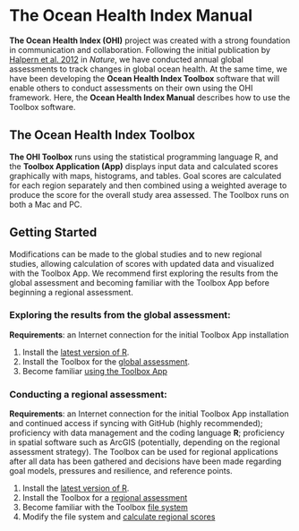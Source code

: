 # The Ocean Health Index Manual
  
**The Ocean Health Index (OHI)** project was created with a strong foundation in communication and collaboration. Following the initial publication by [Halpern et al. 2012](http://www.nature.com/nature/journal/v488/n7413/abs/nature11397.html) in *Nature*, we have conducted annual global assessments to track changes in global ocean health. At the same time, we have been developing the **Ocean Health Index Toolbox** software that will enable others to conduct assessments on their own using the OHI framework. Here, the **Ocean Health Index Manual** describes how to use the Toolbox software.


## The Ocean Health Index Toolbox 
**The OHI Toolbox** runs using the statistical programming language R, and the **Toolbox Application (App)** displays input data and calculated scores graphically with maps, histograms, and tables. Goal scores are calculated for each region separately and then combined using a weighted average to produce the score for the overall study area assessed. The Toolbox runs on both a Mac and PC. 

## Getting Started
  
Modifications can be made to the global studies and to new regional studies, allowing calculation of scores with updated data and visualized with the Toolbox App. We recommend first exploring the results from the global assessment and becoming familiar with the Toolbox App before beginning a regional assessment.  
  
### Exploring the results from the global assessment:

**Requirements**: an Internet connection for the initial Toolbox App installation

1. Install the [latest version of R](http://cran.r-project.org/).
2. Install the Toolbox for the [global assessment](http://ohi-science.org/pages/install.html).
3. Become familiar [using the Toolbox App](https://github.com/OHI-Science/ohimanual/blob/master/tutorials/toolbox_manual/using_the_ohi_toolbox_app.md#using-the-ohi-toolbox-app)

### Conducting a regional assessment:


**Requirements**: an Internet connection for the initial Toolbox App installation and continued access if syncing with GitHub (highly recommended); proficiency with data management and the coding language **R**; proficiency in spatial software such as ArcGIS (potentially, depending on the regional assessment strategy). The Toolbox can be used for regional applications after all data has been gathered and decisions have been made regarding goal models, pressures and resilience, and reference points.

1. Install the [latest version of R](http://cran.r-project.org/).
2. Install the Toolbox for a [regional assessment](https://github.com/OHI-Science/ohimanual/blob/master/tutorials/accessing_a_repo.md#accessing-github-repositories)
3. Become familiar with the Toolbox [file system](https://github.com/OHI-Science/ohimanual/blob/master/tutorials/file_system.md#file-system)
4. Modify the file system and [calculate regional scores](https://github.com/OHI-Science/ohimanual/blob/master/tutorials/calculate_regional_assessment_score.md#calculate-regional-assessment-scores)



